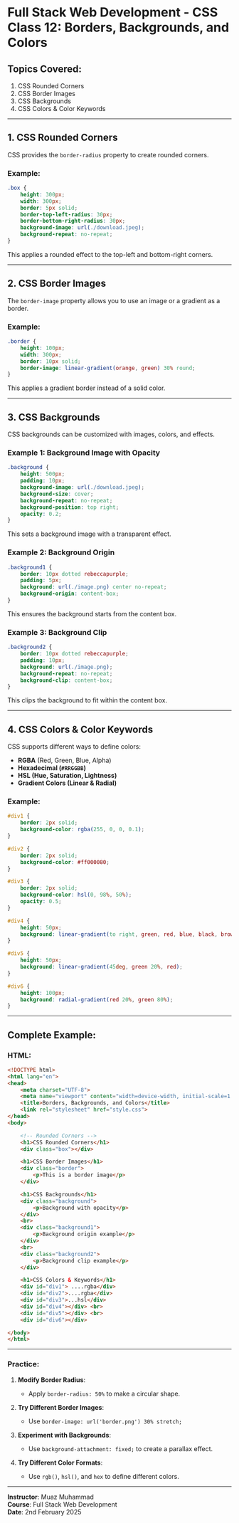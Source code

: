# Full Stack Web Development - CSS Class 12: Borders, Backgrounds, and Colors

## Topics Covered:
1. CSS Rounded Corners  
2. CSS Border Images  
3. CSS Backgrounds  
4. CSS Colors & Color Keywords  

---

## 1. CSS Rounded Corners

CSS provides the `border-radius` property to create rounded corners.

### Example:
```css
.box {
    height: 300px;
    width: 300px;
    border: 5px solid;
    border-top-left-radius: 30px;
    border-bottom-right-radius: 30px;
    background-image: url(./download.jpeg);
    background-repeat: no-repeat;
}
```
This applies a rounded effect to the top-left and bottom-right corners.

---

## 2. CSS Border Images

The `border-image` property allows you to use an image or a gradient as a border.

### Example:
```css
.border {
    height: 100px;
    width: 300px;
    border: 10px solid;
    border-image: linear-gradient(orange, green) 30% round;
}
```
This applies a gradient border instead of a solid color.

---

## 3. CSS Backgrounds

CSS backgrounds can be customized with images, colors, and effects.

### Example 1: Background Image with Opacity
```css
.background {
    height: 500px;
    padding: 10px;
    background-image: url(./download.jpeg);
    background-size: cover;
    background-repeat: no-repeat;
    background-position: top right;
    opacity: 0.2;
}
```
This sets a background image with a transparent effect.

### Example 2: Background Origin
```css
.background1 {
    border: 10px dotted rebeccapurple;
    padding: 5px;
    background: url(./image.png) center no-repeat;
    background-origin: content-box;
}
```
This ensures the background starts from the content box.

### Example 3: Background Clip
```css
.background2 {
    border: 10px dotted rebeccapurple;
    padding: 10px;
    background: url(./image.png);
    background-repeat: no-repeat;
    background-clip: content-box;
}
```
This clips the background to fit within the content box.

---

## 4. CSS Colors & Color Keywords

CSS supports different ways to define colors:  
- **RGBA** (Red, Green, Blue, Alpha)  
- **Hexadecimal (`#RRGGBB`)**
- **HSL (Hue, Saturation, Lightness)**
- **Gradient Colors (Linear & Radial)**

### Example:
```css
#div1 {
    border: 2px solid;
    background-color: rgba(255, 0, 0, 0.1);
}

#div2 {
    border: 2px solid;
    background-color: #ff000080;
}

#div3 {
    border: 2px solid;
    background-color: hsl(0, 98%, 50%);
    opacity: 0.5;
}

#div4 {
    height: 50px;
    background: linear-gradient(to right, green, red, blue, black, brown, skyblue);
}

#div5 {
    height: 50px;
    background: linear-gradient(45deg, green 20%, red);
}

#div6 {
    height: 100px;
    background: radial-gradient(red 20%, green 80%);
}
```

---

## Complete Example:

### **HTML:**
```html
<!DOCTYPE html>
<html lang="en">
<head>
    <meta charset="UTF-8">
    <meta name="viewport" content="width=device-width, initial-scale=1.0">
    <title>Borders, Backgrounds, and Colors</title>
    <link rel="stylesheet" href="style.css">
</head>
<body>

    <!-- Rounded Corners -->
    <h1>CSS Rounded Corners</h1>
    <div class="box"></div>

    <h1>CSS Border Images</h1>
    <div class="border">
        <p>This is a border image</p>
    </div>

    <h1>CSS Backgrounds</h1>
    <div class="background">
        <p>Background with opacity</p>
    </div>
    <br>
    <div class="background1">
        <p>Background origin example</p>
    </div>
    <br>
    <div class="background2">
        <p>Background clip example</p>
    </div>

    <h1>CSS Colors & Keywords</h1>
    <div id="div1"> ....rgba</div>
    <div id="div2">....rgba</div>
    <div id="div3">...hsl</div>
    <div id="div4"></div> <br>
    <div id="div5"></div> <br>
    <div id="div6"></div>

</body>
</html>
```

---

### **Practice:**
1. **Modify Border Radius**:  
   - Apply `border-radius: 50%` to make a circular shape.

2. **Try Different Border Images**:  
   - Use `border-image: url('border.png') 30% stretch;`

3. **Experiment with Backgrounds**:  
   - Use `background-attachment: fixed;` to create a parallax effect.

4. **Try Different Color Formats**:  
   - Use `rgb()`, `hsl()`, and `hex` to define different colors.

---

**Instructor**: Muaz Muhammad  
**Course**: Full Stack Web Development  
**Date**: 2nd February 2025
